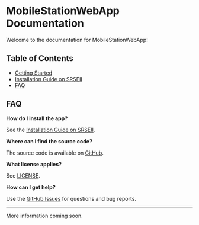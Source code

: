 # MobileStationWebApp Documentation

Welcome to the documentation for MobileStationWebApp!

## Table of Contents

- [Getting Started](quick-start.md)
- [Installation Guide on SRSEII](INSTALL-openwrt.md)
- [FAQ](#faq)

## FAQ

**How do I install the app?**

See the [Installation Guide on SRSEII](INSTALL-openwrt.md).

**Where can I find the source code?**

The source code is available on [GitHub](https://github.com/RalfMende/MobileStationWebApp).

**What license applies?**

See [LICENSE](../LICENSE).

**How can I get help?**

Use the [GitHub Issues](https://github.com/RalfMende/MobileStationWebApp/issues) for questions and bug reports.

---

More information coming soon.
